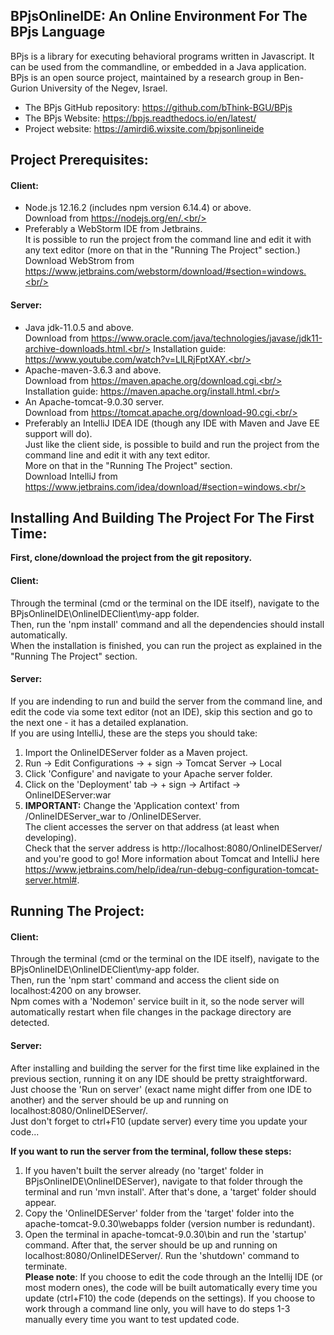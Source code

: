 ## BPjsOnlineIDE: An Online Environment For The BPjs Language

BPjs is a library for executing behavioral programs written in Javascript. It can be used from the commandline, or embedded in a Java application.<br/>
BPjs is an open source project, maintained by a research group in Ben-Gurion University of the Negev, Israel.<br/>

* The BPjs GitHub repository: https://github.com/bThink-BGU/BPjs
* The BPjs Website: https://bpjs.readthedocs.io/en/latest/
* Project website: https://amirdi6.wixsite.com/bpjsonlineide

## Project Prerequisites:
#### Client:
* Node.js 12.16.2 (includes npm version 6.14.4) or above.<br/>
Download from https://nodejs.org/en/.<br/>
* Preferably a WebStorm IDE from Jetbrains.<br/>
It is possible to run the project from the command line and edit it with any text editor (more on that in the "Running The Project" section.)<br/>
Download WebStrom from https://www.jetbrains.com/webstorm/download/#section=windows.<br/>
#### Server:
* Java jdk-11.0.5 and above.<br/>
Download from https://www.oracle.com/java/technologies/javase/jdk11-archive-downloads.html.<br/>
Installation guide: https://www.youtube.com/watch?v=LlLRjFptXAY.<br/>
* Apache-maven-3.6.3 and above.<br/>
Download from https://maven.apache.org/download.cgi.<br/>
Installation guide: https://maven.apache.org/install.html.<br/>
* An Apache-tomcat-9.0.30 server.<br/>
Download from https://tomcat.apache.org/download-90.cgi.<br/>
* Preferably an IntelliJ IDEA IDE (though any IDE with Maven and Jave EE support will do).<br/>
Just like the client side, is possible to build and run the project from the command line and edit it with any text editor.<br/>
More on that in the "Running The Project" section.<br/>
Download IntelliJ from https://www.jetbrains.com/idea/download/#section=windows.<br/>
## Installing And Building The Project For The First Time:
__First, clone/download the project from the git repository.<br/>__
#### Client:
Through the terminal (cmd or the terminal on the IDE itself), navigate to the BPjsOnlineIDE\OnlineIDEClient\my-app folder.<br/>
Then, run the 'npm install' command and all the dependencies should install automatically.<br/>
When the installation is finished, you can run the project as explained in the "Running The Project" section.<br/>
#### Server:
If you are indending to run and build the server from the command line, and edit the code via some text editor (not an IDE),
skip this section and go to the next one - it has a detailed explanation.<br/>
If you are using IntelliJ, these are the steps you should take:<br/>
1. Import the OnlineIDEServer folder as a Maven project.<br/>
2. Run -> Edit Configurations -> + sign -> Tomcat Server -> Local<br/>
3. Click 'Configure' and navigate to your Apache server folder.<br/>
4. Click on the 'Deployment' tab -> + sign -> Artifact -> OnlineIDEServer:war<br/>
5. __IMPORTANT:__ Change the 'Application context' from /OnlineIDEServer_war to /OnlineIDEServer.<br/>
The client accesses the server on that address (at least when developing).<br/>
Check that the server address is http://localhost:8080/OnlineIDEServer/ and you're good to go!
More information about Tomcat and IntelliJ here https://www.jetbrains.com/help/idea/run-debug-configuration-tomcat-server.html#.
## Running The Project:
#### Client:
Through the terminal (cmd or the terminal on the IDE itself), navigate to the BPjsOnlineIDE\OnlineIDEClient\my-app folder.<br/>
Then, run the 'npm start' command and access the client side on localhost:4200 on any browser.<br/>
Npm comes with a 'Nodemon' service built in it, so the node server will automatically restart when file 
changes in the package directory are detected. 
#### Server:
After installing and building the server for the first time like explained in the previous section, running it on any IDE should be pretty straightforward. Just choose the 'Run on server' (exact name might differ from one IDE to another) and the server should be up and running on localhost:8080/OnlineIDEServer/.<br/>
Just don't forget to ctrl+F10 (update server) every time you update your code...<br/>

**If you want to run the server from the terminal, follow these steps:**
1. If you haven't built the server already (no 'target' folder in BPjsOnlineIDE\OnlineIDEServer), navigate to that folder through the terminal and run 'mvn install'. After that's done, a 'target' folder should appear.<br/>
2. Copy the 'OnlineIDEServer' folder from the 'target' folder into the apache-tomcat-9.0.30\webapps folder (version number is redundant).<br/>
3. Open the terminal in apache-tomcat-9.0.30\bin and run the 'startup' command. After that, the server should be up and running on localhost:8080/OnlineIDEServer/. Run the 'shutdown' command to terminate.<br/>
**Please note**: If you choose to edit the code through an the Intellij IDE (or most modern ones), the code will be built automatically every time you update (ctrl+F10) the code (depends on the settings). If you choose to work through a command line only, you will have to do steps 1-3 manually every time you want to test updated code.<br/>

